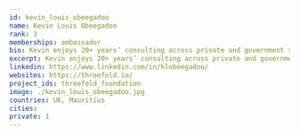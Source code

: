 ```yaml
---
id: kevin_louis_obeegadoo
name: Kevin Louis Obeegadoo
rank: 3
memberships: ambassador
bio: Kevin enjoys 20+ years’ consulting across private and government sectors, on strategy, value creation, and assisting in structuring for international business, and is based in Mauritius since 2001. Having consulted across various business sectors including Automobile, Financial Services, FMCG, IT and Telecommunications, Media, Property Development & Management, he enjoys team‐working on game-changing projects, creating value, and moving businesses to new levels, while being committed to charitable and social endeavours. Ambassador fell in love with Threefold With a unique, realistic, and achievable solution to building a green, decentralised, distributed, and neutral IT infrastructure globally, committed to true values and charity, how can anyone not believe in the ThreeFold Foundation vision?
excerpt: Kevin enjoys 20+ years’ consulting across private and government sectors.
linkedin: https://www.linkedin.com/in/klobeegadoo/
websites: https://threefold.io/
project_ids: threefold_foundation
image: ./kevin_louis_obeegadoo.jpg
countries: UK, Mauritius
cities:
private: 1
---
```

